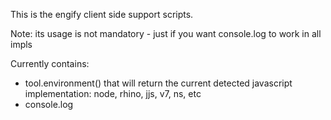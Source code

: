 This is the engify client side support scripts. 

Note: its usage is not mandatory - just if you want console.log to work in all impls

Currently contains: 

 * tool.environment() that will return the current detected javascript implementation: node, rhino, jjs, v7, ns, etc
 * console.log
